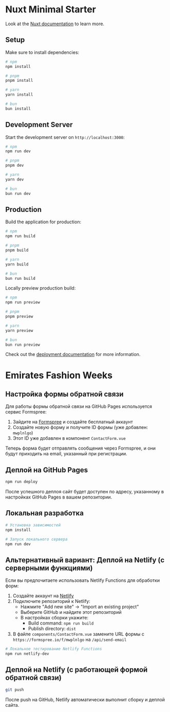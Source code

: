 # Nuxt Minimal Starter

Look at the [Nuxt documentation](https://nuxt.com/docs/getting-started/introduction) to learn more.

## Setup

Make sure to install dependencies:

```bash
# npm
npm install

# pnpm
pnpm install

# yarn
yarn install

# bun
bun install
```

## Development Server

Start the development server on `http://localhost:3000`:

```bash
# npm
npm run dev

# pnpm
pnpm dev

# yarn
yarn dev

# bun
bun run dev
```

## Production

Build the application for production:

```bash
# npm
npm run build

# pnpm
pnpm build

# yarn
yarn build

# bun
bun run build
```

Locally preview production build:

```bash
# npm
npm run preview

# pnpm
pnpm preview

# yarn
yarn preview

# bun
bun run preview
```

Check out the [deployment documentation](https://nuxt.com/docs/getting-started/deployment) for more information.

# Emirates Fashion Weeks

## Настройка формы обратной связи

Для работы формы обратной связи на GitHub Pages используется сервис Formspree:

1. Зайдите на [Formspree](https://formspree.io/) и создайте бесплатный аккаунт
2. Создайте новую форму и получите ID формы (уже добавлен: `mwplnlgo`)
3. Этот ID уже добавлен в компонент `ContactForm.vue`

Теперь форма будет отправлять сообщения через Formspree, и они будут приходить на email, указанный при регистрации.

## Деплой на GitHub Pages

```bash
npm run deploy
```

После успешного деплоя сайт будет доступен по адресу, указанному в настройках GitHub Pages в вашем репозитории.

## Локальная разработка

```bash
# Установка зависимостей
npm install

# Запуск локального сервера
npm run dev
```

## Альтернативный вариант: Деплой на Netlify (с серверными функциями)

Если вы предпочитаете использовать Netlify Functions для обработки форм:

1. Создайте аккаунт на [Netlify](https://www.netlify.com/)
2. Подключите репозиторий к Netlify:
   - Нажмите "Add new site" -> "Import an existing project"
   - Выберите GitHub и найдите этот репозиторий
   - В настройках сборки укажите:
     - Build command: `npm run build`
     - Publish directory: `dist`
3. В файле `components/ContactForm.vue` замените URL формы с `https://formspree.io/f/mwplnlgo` на `/api/send-email`

```bash
# Локальное тестирование Netlify Functions
npm run netlify-dev
```

## Деплой на Netlify (с работающей формой обратной связи)

```bash
git push
```

После push на GitHub, Netlify автоматически выполнит сборку и деплой сайта.
